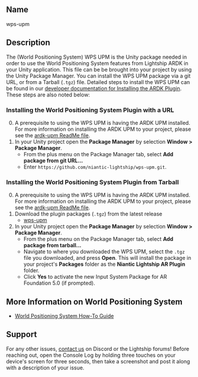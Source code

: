 ## Name
wps-upm

## Description
The (World Positioning System) WPS UPM is the Unity package needed in order to use the World Positioning System features from Lightship ARDK in your Unity application. This file can be be brought into your project by using the Unity Package Manager. You can install the WPS UPM package via a git URL, or from a Tarball (`.tgz`) file. Detailed steps to install the WPS UPM can be found in our [developer documentation for Installing the ARDK Plugin](https://lightship.dev/docs/ardk/setup/#installing-the-ardk-plugin-with-a-url). These steps are also noted below:

### Installing the World Positioning System Plugin with a URL
0. A prerequisite to using the WPS UPM is having the ARDK UPM installed. For more information on installing the ARDK UPM to your project, please see the [ardk-upm ReadMe file](https://github.com/niantic-lightship/ardk-upm/blob/main/README.md). 
1. In your Unity project open the **Package Manager** by selection **Window > Package Manager**. 
	- From the plus menu on the Package Manager tab, select **Add package from git URL...**
	- Enter `https://github.com/niantic-lightship/wps-upm.git`. 

### Installing the World Positioning System Plugin from Tarball
0. A prerequisite to using the WPS UPM is having the ARDK UPM installed. For more information on installing the ARDK UPM to your project, please see the [ardk-upm ReadMe file](https://github.com/niantic-lightship/ardk-upm/blob/main/README.md). 
1. Download the plugin packages (`.tgz`) from the latest release
	- [wps-upm](https://github.com/niantic-lightship/wps-upm/releases/latest)
2. In your Unity project open the **Package Manager** by selection **Window > Package Manager**. 
	- From the plus menu on the Package Manager tab, select **Add package from tarball...**
	- Navigate to where you downloaded the WPS UPM, select the `.tgz` file you downloaded, and press **Open**. This will install the package in your project's **Packages** folder as the **Niantic Lightship AR Plugin** folder. 
	- Click **Yes** to activate the new Input System Package for AR Foundation 5.0 (if prompted). 

## More Information on World Positioning System
- [World Positioning System How-To Guide](https://lightship.dev/docs/ardk/how-to/ar/world_pose/)

## Support
For any other issues, [contact us](https://lightship.dev/docs/ardk/contact_us/) on Discord or the Lightship forums! Before reaching out, open the Console Log by holding three touches on your device's screen for three seconds, then take a screenshot and post it along with a description of your issue.
